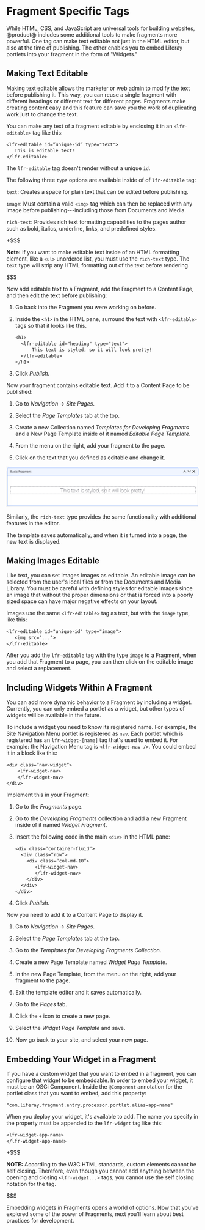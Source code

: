 # Fragment Specific Tags [](id=fragment-specific-tags)

While HTML, CSS, and JavaScript are universal tools for building websites, 
@product@ includes some additional tools to make fragments more powerful. One
tag can make text editable not just in the HTML editor, but also at the time of
publishing. The other enables you to embed Liferay portlets into your fragment
in the form of "Widgets."

## Making Text Editable [](id=making-text-editable)

Making text editable allows the marketer or web admin to modify the text before
publishing it. This way, you can reuse a single fragment with different headings
or different text for different pages. Fragments make creating content easy and
this feature can save you the work of duplicating work just to change the text.

You can make any text of a fragment editable by enclosing it in an 
`<lfr-editable>` tag like this:
    
    <lfr-editable id=”unique-id” type="text">
       This is editable text!    
    </lfr-editable>
 
The `lfr-editable` tag doesn't render without a unique `id`. 

The following three `type` options are available inside of of `lfr-editable` tag:

`text`: Creates a space for plain text that can be edited before publishing. 

`image`: Must contain a valid `<img>` tag which can then be replaced with any
image before publishing---including those from Documents and Media.
 
`rich-text`: Provides rich text formatting capabilities to the pages author such
as bold, italics, underline, links, and predefined styles.

+$$$

**Note:** If you want to make editable text inside of an HTML formatting 
element, like a `<ul>` unordered list,  you must use the `rich-text` type. The 
`text` type  will strip any HTML formatting out of the text before rendering.

$$$

Now add editable text to a Fragment, add the Fragment to a Content Page, 
and then edit the text before publishing:

1.  Go back into the Fragment you were working on before.

2.  Inside the `<h1>` in the HTML pane, surround the text with `<lfr-editable>` 
    tags so that it looks like this. 
    
        <h1>
          <lfr-editable id="heading" type="text">
              This text is styled, so it will look pretty!
          </lfr-editable>
        </h1>

4.  Click *Publish*.

Now your fragment contains editable text. Add it to a Content Page to be
published:

1.  Go to *Navigation* &rarr; *Site Pages*.

2.  Select the *Page Templates* tab at the top.

3.  Create a new Collection named *Templates for Developing Fragments* and a New
    Page Template inside of it named *Editable Page Template*. 

4.  From the menu on the right, add your fragment to the page.

5.  Click on the text that you defined as editable and change it.

![Figure 1: You can edit text in the Page Template editor.](../../../images/editing-fragment-text.png)

Similarly, the `rich-text` type provides the same functionality with additional
features in the editor.

The template saves automatically, and when it is turned into a page, the new
text is displayed.

## Making Images Editable [](id=making-images-editable)

Like text, you can set images images as editable. An editable image can be
selected from the user's local files or from the Documents and Media Library.
You must be careful with defining styles for editable images since an image that
without the proper dimensions or that is forced into a poorly sized space can
have major negative effects on your layout. 

Images use the same `<lfr-editable>` tag as text, but with the `image` type, like 
this:
    
    <lfr-editable id="unique-id" type="image">
       <img src="...">
    </lfr-editable>

After you add the `lfr-editable` tag with the type `image` to a Fragment, when 
you add that Fragment to a page, you can then click on the editable image and 
select a replacement.

## Including Widgets Within A Fragment [](id=including-widgets-within-a-fragment)

You can add more dynamic behavior to a Fragment by including a widget. 
Currently, you can only embed a portlet as a widget, but other types of widgets
will be available in the future.

To include a widget you need to know its registered name. For example, the Site 
Navigation Menu portlet is registered as `nav`. Each portlet which is registered
has an `lfr-widget-[name]` tag that's used to embed it. For example: the Navigation
Menu tag is `<lfr-widget-nav />`. You could embed it in a block like this:

    <div class=”nav-widget”>
        <lfr-widget-nav>
        </lfr-widget-nav>
    </div>

Implement this in your Fragment:

1.  Go to the *Fragments* page.

2.  Go to the *Developing Fragments* collection and add a new Fragment inside 
    of it named *Widget Fragment*.

4.  Insert the following code in the main `<div>` in the HTML pane:
    
        <div class=”container-fluid”>
          <div class=”row”>
            <div class=”col-md-10”>
               <lfr-widget-nav>
               </lfr-widget-nav>
            </div>
          </div>
        </div>
 
5.  Click *Publish*. 

Now you need to add it to a Content Page to display it.

1.  Go to *Navigation* &rarr; *Site Pages*.

2.  Select the *Page Templates* tab at the top.

3.  Go to the *Templates for Developing Fragments Collection*.

4.  Create a new Page Template named *Widget Page Template*.

5.  In the new Page Template, from the menu on the right, add your fragment to
    the page.
 
6.  Exit the template editor and it saves automatically.

7.  Go to the *Pages* tab.

8.  Click the `+` icon to create a new page.

9.  Select the *Widget Page Template* and save.

10. Now go back to your site, and select your new page.

## Embedding Your Widget in a Fragment [](id=embedding-your-widget-in-a-fragment)

If you have a custom widget that you want to embed in a fragment, you can 
configure that widget to be embeddable. In order to embed your widget, it must
be an OSGi Component. Inside the `@Component` annotation for the portlet class
that you want to embed, add this property:

    "com.liferay.fragment.entry.processor.portlet.alias=app-name"
 
When you deploy your widget, it's available to add. The name you specify in the
property must be appended to the `lfr-widget` tag like this:

    <lfr-widget-app-name>
    </lfr-widget-app-name>


+$$$

**NOTE:** According to the W3C HTML standards, custom elements cannot be self 
closing. Therefore, even though you cannot add anything between the opening and
closing `<lfr-widget...>` tags, you cannot use the self closing notation for 
the tag.

$$$

Embedding widgets in Fragments opens a world of options. Now that you've
explored some of the power of Fragments, next you'll learn about best practices
for development.
